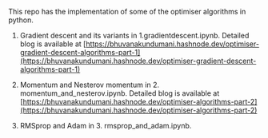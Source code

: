 This repo has the implementation of some of the optimiser algorithms in python.

1. Gradient descent and its variants in 1.gradientdescent.ipynb. Detailed blog is available at [https://bhuvanakundumani.hashnode.dev/optimiser-gradient-descent-algorithms-part-1](https://bhuvanakundumani.hashnode.dev/optimiser-gradient-descent-algorithms-part-1)

2. Momentum and Nesterov momentum in 2. momentum_and_nesterov.ipynb. Detailed blog is available at [https://bhuvanakundumani.hashnode.dev/optimiser-algorithms-part-2](https://bhuvanakundumani.hashnode.dev/optimiser-algorithms-part-2)

3. RMSprop and Adam in 3. rmsprop_and_adam.ipynb. 